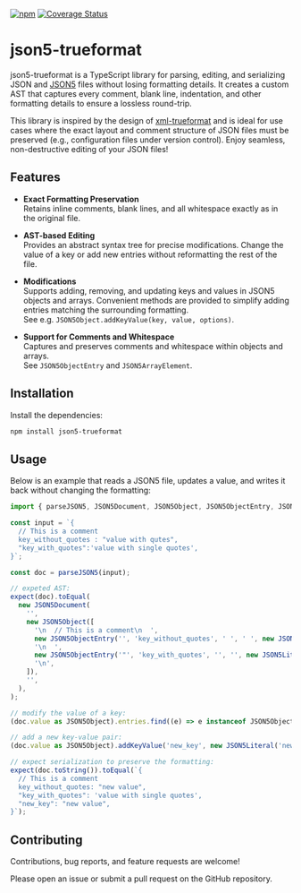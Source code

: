 [![npm](https://img.shields.io/npm/v/json5-trueformat)](https://www.npmjs.com/package/json5-trueformat)
[![Coverage Status](https://coveralls.io/repos/github/daniel-sc/json5-trueformat/badge.svg?branch=master)](https://coveralls.io/github/daniel-sc/json5-trueformat?branch=main)

# json5-trueformat

json5-trueformat is a TypeScript library for parsing, editing, and serializing JSON and [JSON5](https://json5.org/) files without losing formatting details.
It creates a custom AST that captures every comment, blank line, indentation, and other formatting details to ensure a lossless round-trip.

This library is inspired by the design of [xml-trueformat](https://github.com/daniel-sc/xml-trueformat) and is ideal for use cases where the exact layout and comment structure of JSON files must be preserved (e.g., configuration files under version control).
Enjoy seamless, non-destructive editing of your JSON files!

## Features

- **Exact Formatting Preservation** \
  Retains inline comments, blank lines, and all whitespace exactly as in the original file.

- **AST-based Editing** \
  Provides an abstract syntax tree for precise modifications. Change the value of a key or add new entries without reformatting the rest of the file.

- **Modifications** \
  Supports adding, removing, and updating keys and values in JSON5 objects and arrays. Convenient methods are provided to simplify adding entries matching the surrounding formatting.\
  See e.g. `JSON5Object.addKeyValue(key, value, options)`.

- **Support for Comments and Whitespace** \
  Captures and preserves comments and whitespace within objects and arrays.\
  See `JSON5ObjectEntry` and `JSON5ArrayElement`.

## Installation

Install the dependencies:

```bash
npm install json5-trueformat
```

## Usage

Below is an example that reads a JSON5 file, updates a value, and writes it back without changing the formatting:

```ts
import { parseJSON5, JSON5Document, JSON5Object, JSON5ObjectEntry, JSON5Literal } from 'json5-trueformat';

const input = `{
  // This is a comment
  key_without_quotes : "value with qutes",
  "key_with_quotes":'value with single quotes',
}`;

const doc = parseJSON5(input);

// expeted AST:
expect(doc).toEqual(
  new JSON5Document(
    '',
    new JSON5Object([
      '\n  // This is a comment\n  ',
      new JSON5ObjectEntry('', 'key_without_quotes', ' ', ' ', new JSON5Literal('value with qutes', '"'), '  ', ','),
      '\n  ',
      new JSON5ObjectEntry('"', 'key_with_quotes', '', '', new JSON5Literal('value with single quotes', "'"), '', ','),
      '\n',
    ]),
    '',
  ),
);

// modify the value of a key:
(doc.value as JSON5Object).entries.find((e) => e instanceof JSON5ObjectEntry)!.value.raw = 'new value';

// add a new key-value pair:
(doc.value as JSON5Object).addKeyValue('new_key', new JSON5Literal('new value', '"'));

// expect serialization to preserve the formatting:
expect(doc.toString()).toEqual(`{
  // This is a comment
  key_without_quotes: "new value",
  "key_with_quotes": 'value with single quotes',
  "new_key": "new value",
}`);
```

## Contributing

Contributions, bug reports, and feature requests are welcome!

Please open an issue or submit a pull request on the GitHub repository.
